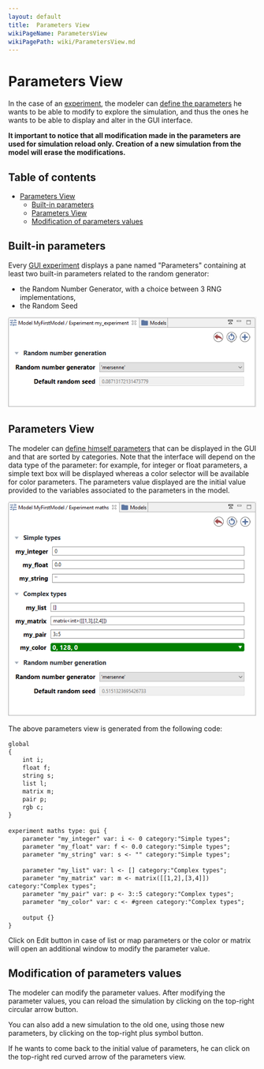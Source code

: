 ```yaml
---
layout: default
title:  Parameters View
wikiPageName: ParametersView
wikiPagePath: wiki/ParametersView.md
---
```


# Parameters View



In the case of an [experiment](DefiningGUIExperiment), the modeler can [define the parameters](DefiningParameters) he wants to be able to modify to explore the simulation, and thus the ones he wants to be able to display and alter in the GUI interface.

**It important to notice that all modification made in the parameters are used for simulation reload only. Creation of a new simulation from the model will erase the modifications.**



## Table of contents 

* [Parameters View](#parameters-view)
	* [Built-in parameters](#built-in-parameters)
	* [Parameters View](#parameters-view)
	* [Modification of parameters values](#modification-of-parameters-values)


## Built-in parameters
Every [GUI experiment](DefiningGUIExperiment) displays a pane named "Parameters" containing at least two built-in parameters related to the random generator:
  * the Random Number Generator, with a choice between 3 RNG implementations,
  * the Random Seed

![images/parameters_built_in.png](resources/images/runningExperiments/parameters_built_in.png)


## Parameters View
The modeler can [define himself parameters](DefiningParameters) that can be displayed in the GUI and that are sorted by categories. Note that the interface will depend on the data type of the parameter: for example, for integer or float parameters, a simple text box will be displayed whereas a color selector will be available for color parameters. The parameters value displayed are the initial value provided to the variables associated to the parameters in the model.

![images/parameters.png](resources/images/runningExperiments/parameters.png)

The above parameters view is generated from the following code:
```
global
{
	int i;
	float f;
	string s;
	list l;
	matrix m;
	pair p;
	rgb c;
}

experiment maths type: gui {
    parameter "my_integer" var: i <- 0 category:"Simple types";
    parameter "my_float" var: f <- 0.0 category:"Simple types";
    parameter "my_string" var: s <- "" category:"Simple types";

    parameter "my_list" var: l <- [] category:"Complex types";
    parameter "my_matrix" var: m <- matrix([[1,2],[3,4]]) category:"Complex types";
    parameter "my_pair" var: p <- 3::5 category:"Complex types";
    parameter "my_color" var: c <- #green category:"Complex types";

    output {}
}
```
Click on Edit button in case of list or map parameters or the color or matrix will open an additional window to modify the parameter value.





## Modification of parameters values

The modeler can modify the parameter values. After modifying the parameter values, you can reload the simulation by clicking on the top-right circular arrow button. 

You can also add a new simulation to the old one, using those new parameters, by clicking on the top-right plus symbol button.

If he wants to come back to the initial value of parameters, he can click on the top-right red curved arrow of the parameters view.
